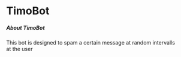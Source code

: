# TimoBot
##### About TimoBot
This bot is designed to spam a certain message at random intervalls <br>
at the user